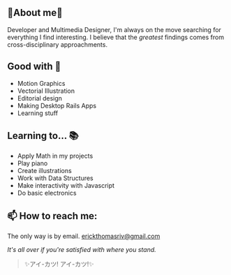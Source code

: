 ## 🌸About me🌸

Developer and Multimedia Designer, I'm always on the move searching for everything I find interesting. I believe that the *greatest* findings comes from cross-disciplinary approachments.

## Good with 🎀
- Motion Graphics
- Vectorial Illustration
- Editorial design
- Making Desktop Rails Apps
- Learning stuff

## Learning to... 📚

- Apply Math in my projects
- Play piano
- Create illustrations
- Work with Data Structures
- Make interactivity with Javascript
- Do basic electronics

## 📫 How to reach me:
The only way is by email.
erickthomasriv@gmail.com
  
*It's all over if you're satisfied with where you stand.*
> ✨アイ-カツ! アイ-カツ!✨
